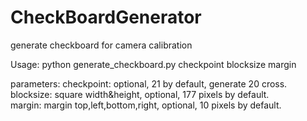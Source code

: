 # CheckBoardGenerator
generate checkboard for camera calibration

Usage: python generate_checkboard.py checkpoint blocksize margin

parameters:
    checkpoint: optional, 21 by default, generate 20 cross.<br/>
    blocksize: square width&height, optional, 177 pixels by default.<br/>
    margin: margin top,left,bottom,right, optional, 10 pixels by default.<br/>

